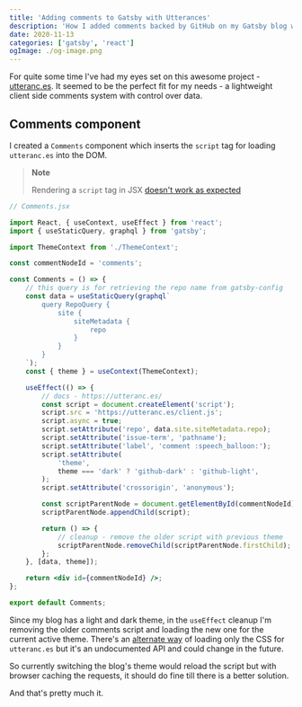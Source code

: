 ```yaml
---
title: 'Adding comments to Gatsby with Utterances'
description: 'How I added comments backed by GitHub on my Gatsby blog with utteranc.es'
date: 2020-11-13
categories: ['gatsby', 'react']
ogImage: ./og-image.png
---
```


For quite some time I've had my eyes set on this awesome project - [utteranc.es](https://utteranc.es/). It seemed to be the perfect fit for my needs - a lightweight client side comments system with control over data.

## Comments component

I created a `Comments` component which inserts the `script` tag for loading `utteranc.es` into the DOM.

> **Note**
>
> Rendering a `script` tag in JSX [doesn't work as expected](https://stackoverflow.com/a/64815699/4952669)

```jsx
// Comments.jsx

import React, { useContext, useEffect } from 'react';
import { useStaticQuery, graphql } from 'gatsby';

import ThemeContext from './ThemeContext';

const commentNodeId = 'comments';

const Comments = () => {
	// this query is for retrieving the repo name from gatsby-config
	const data = useStaticQuery(graphql`
		query RepoQuery {
			site {
				siteMetadata {
					repo
				}
			}
		}
	`);
	const { theme } = useContext(ThemeContext);

	useEffect(() => {
		// docs - https://utteranc.es/
		const script = document.createElement('script');
		script.src = 'https://utteranc.es/client.js';
		script.async = true;
		script.setAttribute('repo', data.site.siteMetadata.repo);
		script.setAttribute('issue-term', 'pathname');
		script.setAttribute('label', 'comment :speech_balloon:');
		script.setAttribute(
			'theme',
			theme === 'dark' ? 'github-dark' : 'github-light',
		);
		script.setAttribute('crossorigin', 'anonymous');

		const scriptParentNode = document.getElementById(commentNodeId);
		scriptParentNode.appendChild(script);

		return () => {
			// cleanup - remove the older script with previous theme
			scriptParentNode.removeChild(scriptParentNode.firstChild);
		};
	}, [data, theme]);

	return <div id={commentNodeId} />;
};

export default Comments;
```

Since my blog has a light and dark theme, in the `useEffect` cleanup I'm removing the older comments script and loading the new one for the current active theme. There's an [alternate way](https://github.com/utterance/utterances/issues/401) of loading only the CSS for `utteranc.es` but it's an undocumented API and could change in the future.

So currently switching the blog's theme would reload the script but with browser caching the requests, it should do fine till there is a better solution.

And that's pretty much it.
